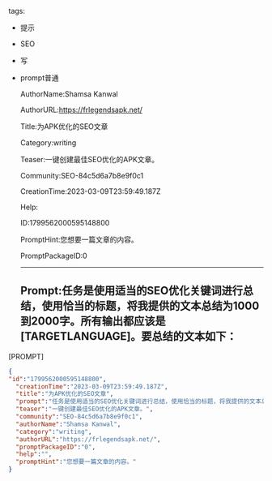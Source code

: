   tags: 
- 提示
- SEO
- 写
- prompt普通

  AuthorName:Shamsa Kanwal

  AuthorURL:https://frlegendsapk.net/

  Title:为APK优化的SEO文章

  Category:writing

  Teaser:一键创建最佳SEO优化的APK文章。

  Community:SEO-84c5d6a7b8e9f0c1

  CreationTime:2023-03-09T23:59:49.187Z

  Help:

  ID:1799562000595148800

  PromptHint:您想要一篇文章的内容。

  PromptPackageID:0

  ---

  ## Prompt:任务是使用适当的SEO优化关键词进行总结，使用恰当的标题，将我提供的文本总结为1000到2000字。所有输出都应该是[TARGETLANGUAGE]。要总结的文本如下：
[PROMPT]

  ```json
  {
  "id":"1799562000595148800",
    "creationTime":"2023-03-09T23:59:49.187Z",
    "title":"为APK优化的SEO文章",
    "prompt":"任务是使用适当的SEO优化关键词进行总结，使用恰当的标题，将我提供的文本总结为1000到2000字。所有输出都应该是[TARGETLANGUAGE]。要总结的文本如下：\n[PROMPT]",
    "teaser":"一键创建最佳SEO优化的APK文章。",
    "community":"SEO-84c5d6a7b8e9f0c1",
    "authorName":"Shamsa Kanwal",
    "category":"writing",
    "authorURL":"https://frlegendsapk.net/",
    "promptPackageID":"0",
    "help":"",
    "promptHint":"您想要一篇文章的内容。"
  }
  ```
